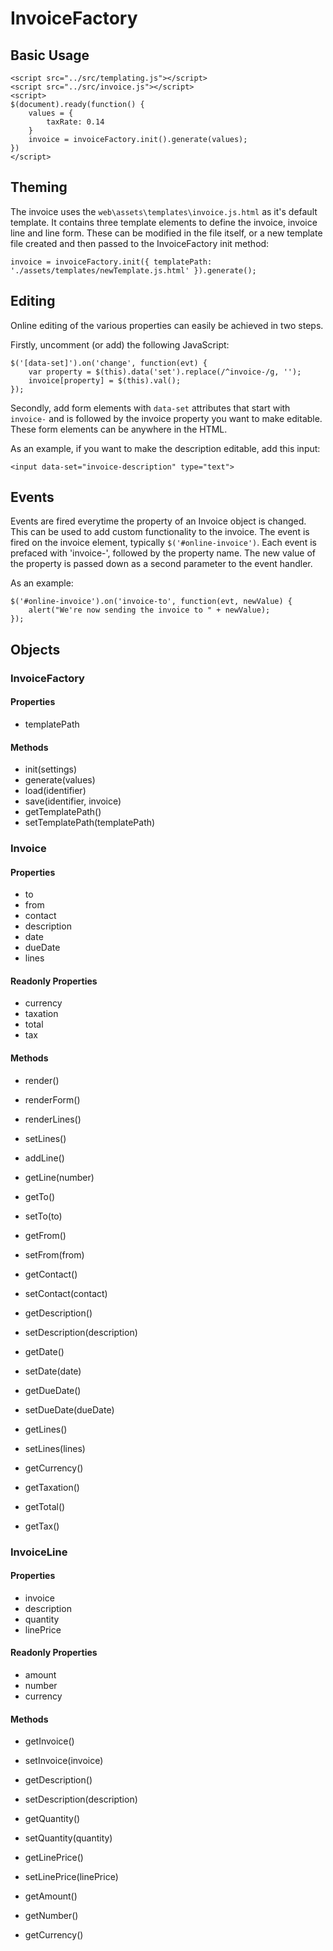 # InvoiceFactory

## Basic Usage

    <script src="../src/templating.js"></script>
    <script src="../src/invoice.js"></script>
    <script>
    $(document).ready(function() {
        values = {
            taxRate: 0.14
        }
        invoice = invoiceFactory.init().generate(values);
    })
    </script>

## Theming

The invoice uses the `web\assets\templates\invoice.js.html` as it's default template. It contains three template elements to define the invoice, invoice line and line form. These can be modified in the file itself, or a new template file created and then passed to the InvoiceFactory init method:

    invoice = invoiceFactory.init({ templatePath: './assets/templates/newTemplate.js.html' }).generate();

## Editing

Online editing of the various properties can easily be achieved in two steps.

Firstly, uncomment (or add) the following JavaScript:

    $('[data-set]').on('change', function(evt) {
        var property = $(this).data('set').replace(/^invoice-/g, '');
        invoice[property] = $(this).val();
    });

Secondly, add form elements with `data-set` attributes that start with `invoice-` and is followed by the invoice property you want to make editable. These form elements can be anywhere in the HTML.

As an example, if you want to make the description editable, add this input:

    <input data-set="invoice-description" type="text">

## Events

Events are fired everytime the property of an Invoice object is changed. This can be used to add custom functionality to the invoice. The event is fired on the invoice element, typically `$('#online-invoice')`. Each event is prefaced with 'invoice-', followed by the property name. The new value of the property is passed down as a second parameter to the event handler.

As an example:

    $('#online-invoice').on('invoice-to', function(evt, newValue) {
        alert("We're now sending the invoice to " + newValue);
    });

## Objects

### InvoiceFactory

#### Properties

* templatePath

#### Methods

* init(settings)
* generate(values)
* load(identifier)
* save(identifier, invoice)
* getTemplatePath()
* setTemplatePath(templatePath)

### Invoice

#### Properties

* to
* from
* contact
* description
* date
* dueDate
* lines

#### Readonly Properties

* currency
* taxation
* total
* tax

#### Methods

* render()
* renderForm()
* renderLines()
* setLines()
* addLine()
* getLine(number)

* getTo()
* setTo(to)
* getFrom()
* setFrom(from)
* getContact()
* setContact(contact)
* getDescription()
* setDescription(description)
* getDate()
* setDate(date)
* getDueDate()
* setDueDate(dueDate)
* getLines()
* setLines(lines)

* getCurrency()
* getTaxation()
* getTotal()
* getTax()

### InvoiceLine

#### Properties

* invoice
* description
* quantity
* linePrice

#### Readonly Properties

* amount
* number
* currency

#### Methods

* getInvoice()
* setInvoice(invoice)
* getDescription()
* setDescription(description)
* getQuantity()
* setQuantity(quantity)
* getLinePrice()
* setLinePrice(linePrice)

* getAmount()
* getNumber()
* getCurrency()
